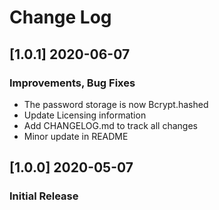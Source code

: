 # Change Log

## [1.0.1]  2020-06-07
### Improvements, Bug Fixes

- The password storage is now Bcrypt.hashed
- Update Licensing information
- Add CHANGELOG.md to track all changes
- Minor update in README

## [1.0.0] 2020-05-07
### Initial Release
